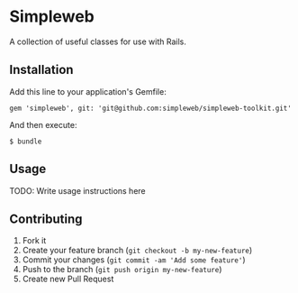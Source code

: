 # Simpleweb

A collection of useful classes for use with Rails.

## Installation

Add this line to your application's Gemfile:

    gem 'simpleweb', git: 'git@github.com:simpleweb/simpleweb-toolkit.git'

And then execute:

    $ bundle

## Usage

TODO: Write usage instructions here

## Contributing

1. Fork it
2. Create your feature branch (`git checkout -b my-new-feature`)
3. Commit your changes (`git commit -am 'Add some feature'`)
4. Push to the branch (`git push origin my-new-feature`)
5. Create new Pull Request
